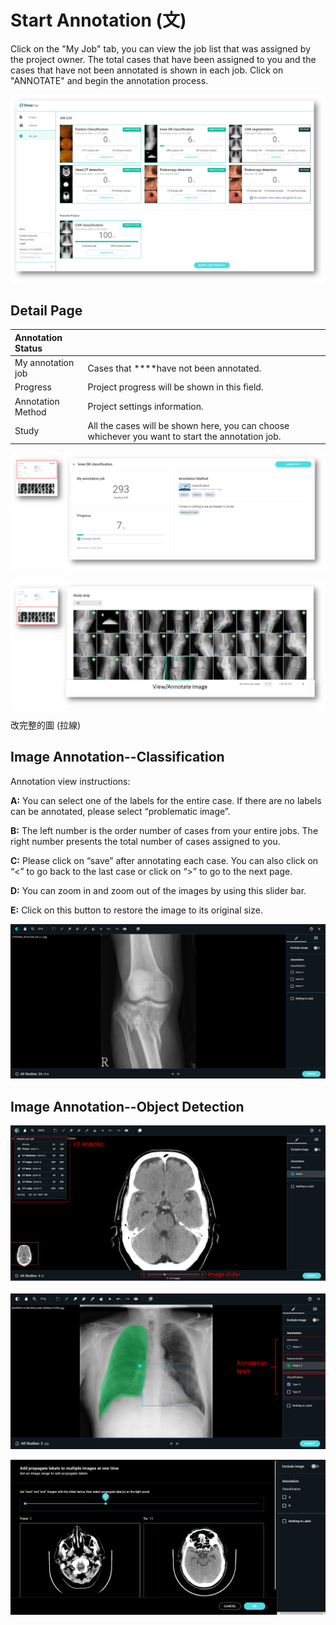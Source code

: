 # Start Annotation \(文\)

Click on the "My Job" tab,  you can view the job list that was assigned by the project owner. The total cases that have been assigned to you and the cases that have not been annotated is shown in each job. Click on "ANNOTATE" and begin the annotation process. 

![](../../.gitbook/assets/image%20%2883%29.png)

## Detail Page

| Annotation Status |  |
| :--- | :--- |
| My annotation job | Cases that ****have not been annotated. |
| Progress | Project progress will be shown in this field. |
| Annotation Method | Project settings information. |
| Study | All the cases will be shown here, you can choose whichever you want to start the annotation job.  |

![](../../.gitbook/assets/image%20%28120%29.png)

![](../../.gitbook/assets/image%20%2886%29.png)

改完整的圖 \(拉線\)





## Image Annotation--Classification

Annotation view instructions: 

  
**A:** You can select one of the labels for the entire case. If there are no labels can be annotated, please select “problematic image”. 

**B:** The left number is the order number of cases from your entire jobs. The right number presents the total number of cases assigned to you. 

**C:** Please click on “save” after annotating each case. You can also click on “&lt;” to go back to the last case or click on “&gt;” to go to the next page. 

**D:** You can zoom in and zoom out of the images by using this slider bar. 

**E:** Click on this button to restore the image to its original size.

![](../../.gitbook/assets/image%20%28116%29.png)

## Image Annotation--Object Detection 

![](../../.gitbook/assets/image%20%2879%29.png)



![](../../.gitbook/assets/image%20%2891%29.png)



![Propagate labels](../../.gitbook/assets/image%20%28128%29.png)

